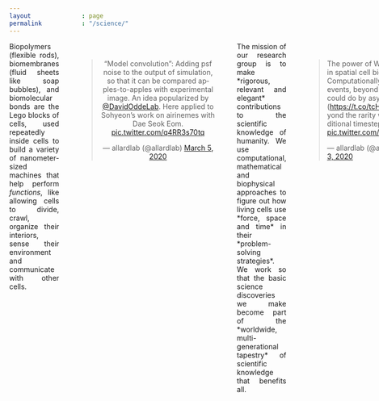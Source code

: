 ```yaml
---
layout              : page
permalink           : "/science/"
---
```


<style>
    .embeddedright{
        float:right;
        margin:20px;
    }
    .embeddedleft{
        float:left;
        margin:20px;
    }
    @media (max-width: 500px) {
        .embeddedright{
            float:none;
        }
        .embeddedleft{
            float:none;
        }
    }
</style>

<div class="row">
<div class="columns small-12">

<div style="text-align:justify">
<section markdown="1">  
Biopolymers (flexible rods), biomembranes (fluid sheets like soap bubbles), and biomolecular bonds are the Lego blocks of cells, used repeatedly inside cells to build a variety of nanometer-sized machines that help perform <em>functions</em>, like allowing cells to divide, crawl, organize their interiors, sense their environment and communicate with other cells. 
</section>
</div>

<div class="embeddedright" style="text-align:center;margins:auto;">
<div style="width:270px;margin:auto">
<blockquote class="twitter-tweet" data-width="270" data-dnt="true" data-theme="dark" data-chrome="transparent" color="#1D3038"><p lang="en" dir="ltr">“Model convolution”: Adding psf noise to the output of simulation, so that it can be compared apples-to-apples with experimental image. An idea popularized by <a href="https://twitter.com/DavidOddeLab?ref_src=twsrc%5Etfw">@DavidOddeLab</a>. Here applied to Sohyeon’s work on airinemes with Dae Seok Eom. <a href="https://t.co/q4RR3s70tq">pic.twitter.com/q4RR3s70tq</a></p>&mdash; allardlab (@allardlab) <a href="https://twitter.com/allardlab/status/1235676904637820932?ref_src=twsrc%5Etfw">March 5, 2020</a></blockquote> 
</div>
</div>

<div style="text-align:justify">
<section markdown="1">  
The mission of our research group is to make *rigorous, relevant and elegant* contributions to the scientific knowledge of humanity. We use computational, mathematical and biophysical approaches to figure out how living cells use *force, space and time* in their *problem-solving strategies*. We work so that the basic science discoveries we make become part of the *worldwide, multi-generational tapestry* of scientific knowledge that benefits all.
</section>
</div>

<div class="embeddedleft">
<div style="width:270px;margin:auto">
<blockquote class="twitter-tweet" data-width="270" data-dnt="true" data-theme="dark" chrome="transparent">
<p lang="en" dir="ltr">The power of Weighted Ensemble in spatial cell biology: Computationally access rare events, beyond the complexity we could do by asymptotics (<a href="https://t.co/tcHipxYaRN">https://t.co/tcHipxYaRN</a>), and beyond the rarity we could do by traditional timestepping. <a href="https://twitter.com/elizread?ref_src=twsrc%5Etfw">@elizread</a> <a href="https://t.co/kkcoGcBphi">pic.twitter.com/kkcoGcBphi</a></p>
— allardlab (@allardlab) <a href="https://twitter.com/allardlab/status/1224418820204326912?ref_src=twsrc%5Etfw">February 3, 2020</a></blockquote>
</div>
</div>

<div style="text-align:justify">
<!-- ONLY WHAT's PUBLISHED -->
<section markdown="1">  
The *biological functions* we work on include how immune cells read antigen and process information signals using __immuno-receptors__, how the cell's internal skeleton is built using __formins__, how cells in tissues communicate at long distance using __airinemes__. 
</section>
</div>

</div>
</div>

<script async src="https://platform.twitter.com/widgets.js" charset="utf-8"></script>
